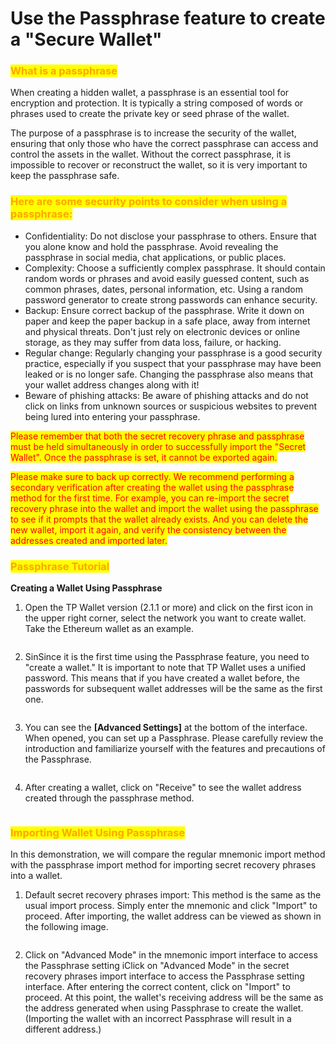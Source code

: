 # Use the Passphrase feature to create a "Secure Wallet"

### <mark style="color:orange;">What is a passphrase</mark>

When creating a hidden wallet, a passphrase is an essential tool for encryption and protection. It is typically a string composed of words or phrases used to create the private key or seed phrase of the wallet.&#x20;

The purpose of a passphrase is to increase the security of the wallet, ensuring that only those who have the correct passphrase can access and control the assets in the wallet. Without the correct passphrase, it is impossible to recover or reconstruct the wallet, so it is very important to keep the passphrase safe.

### <mark style="color:orange;">Here are some security points to consider when using a passphrase:</mark> <a href="#0" id="0"></a>

* Confidentiality: Do not disclose your passphrase to others. Ensure that you alone know and hold the passphrase. Avoid revealing the passphrase in social media, chat applications, or public places.
* Complexity: Choose a sufficiently complex passphrase. It should contain random words or phrases and avoid easily guessed content, such as common phrases, dates, personal information, etc. Using a random password generator to create strong passwords can enhance security.
* Backup: Ensure correct backup of the passphrase. Write it down on paper and keep the paper backup in a safe place, away from internet and physical threats. Don't just rely on electronic devices or online storage, as they may suffer from data loss, failure, or hacking.
* Regular change: Regularly changing your passphrase is a good security practice, especially if you suspect that your passphrase may have been leaked or is no longer safe. Changing the passphrase also means that your wallet address changes along with it!
* Beware of phishing attacks: Be aware of phishing attacks and do not click on links from unknown sources or suspicious websites to prevent being lured into entering your passphrase.&#x20;

<mark style="color:red;">Please remember that both the secret recovery phrase and passphrase must be held simultaneously in order to successfully import the "Secret Wallet". Once the passphrase is set, it cannot be exported again.</mark>&#x20;

<mark style="color:red;">Please make sure to back up correctly. We recommend performing a secondary verification after creating the wallet using the passphrase method for the first time. For example, you can re-import the secret recovery phrase into the wallet and import the wallet using the passphrase to see if it prompts that the wallet already exists. And you can delete the new wallet, import it again, and verify the consistency between the addresses created and imported later.</mark>

### <mark style="color:orange;">Passphrase Tutorial</mark>

**Creating a Wallet Using Passphrase**

1. Open the TP Wallet version (2.1.1 or more) and click on the first icon in the upper right corner, select the network you want to create wallet. Take the Ethereum wallet as an example.

<figure><img src="../../.gitbook/assets/1 (2) (1) (1).png" alt=""><figcaption></figcaption></figure>

2. SinSince it is the first time using the Passphrase feature, you need to "create a wallet." It is important to note that TP Wallet uses a unified password. This means that if you have created a wallet before, the passwords for subsequent wallet addresses will be the same as the first one.

<figure><img src="../../.gitbook/assets/2 (22).png" alt=""><figcaption></figcaption></figure>

3. You can see the **\[Advanced Settings]** at the bottom of the interface. When opened, you can set up a Passphrase. Please carefully review the introduction and familiarize yourself with the features and precautions of the Passphrase.

<figure><img src="../../.gitbook/assets/3 (3).png" alt=""><figcaption></figcaption></figure>

4. After creating a wallet, click on "Receive" to see the wallet address created through the passphrase method.

<figure><img src="../../.gitbook/assets/4 (14).png" alt=""><figcaption></figcaption></figure>

### <mark style="color:orange;">Importing Wallet Using Passphrase</mark>

In this demonstration, we will compare the regular mnemonic import method with the passphrase import method for importing secret recovery phrases into a wallet.

1. Default secret recovery phrases import: This method is the same as the usual import process. Simply enter the mnemonic and click "Import" to proceed. After importing, the wallet address can be viewed as shown in the following image.

<figure><img src="../../.gitbook/assets/5 (4).png" alt=""><figcaption></figcaption></figure>

2. Click on "Advanced Mode" in the mnemonic import interface to access the Passphrase setting iClick on "Advanced Mode" in the secret recovery phrases import interface to access the Passphrase setting interface. After entering the correct content, click on "Import" to proceed. At this point, the wallet's receiving address will be the same as the address generated when using Passphrase to create the wallet. (Importing the wallet with an incorrect Passphrase will result in a different address.)

<figure><img src="../../.gitbook/assets/6 (2).png" alt=""><figcaption></figcaption></figure>
